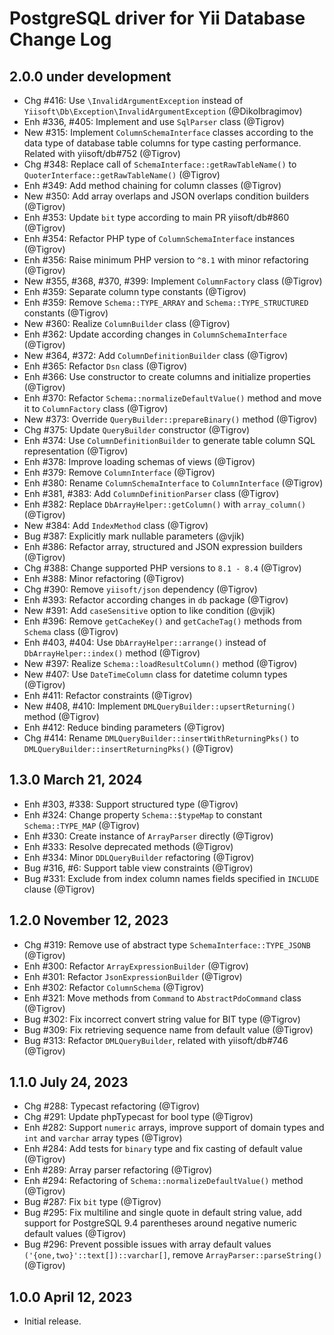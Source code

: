 # PostgreSQL driver for Yii Database Change Log

## 2.0.0 under development

- Chg #416: Use `\InvalidArgumentException` instead of `Yiisoft\Db\Exception\InvalidArgumentException` (@DikoIbragimov)
- Enh #336, #405: Implement and use `SqlParser` class (@Tigrov)
- New #315: Implement `ColumnSchemaInterface` classes according to the data type of database table columns
  for type casting performance. Related with yiisoft/db#752 (@Tigrov)
- Chg #348: Replace call of `SchemaInterface::getRawTableName()` to `QuoterInterface::getRawTableName()` (@Tigrov)
- Enh #349: Add method chaining for column classes (@Tigrov)
- New #350: Add array overlaps and JSON overlaps condition builders (@Tigrov)
- Enh #353: Update `bit` type according to main PR yiisoft/db#860 (@Tigrov) 
- Enh #354: Refactor PHP type of `ColumnSchemaInterface` instances (@Tigrov)
- Enh #356: Raise minimum PHP version to `^8.1` with minor refactoring (@Tigrov)
- New #355, #368, #370, #399: Implement `ColumnFactory` class (@Tigrov)
- Enh #359: Separate column type constants (@Tigrov)
- Enh #359: Remove `Schema::TYPE_ARRAY` and `Schema::TYPE_STRUCTURED` constants (@Tigrov)
- New #360: Realize `ColumnBuilder` class (@Tigrov)
- Enh #362: Update according changes in `ColumnSchemaInterface` (@Tigrov)
- New #364, #372: Add `ColumnDefinitionBuilder` class (@Tigrov)
- Enh #365: Refactor `Dsn` class (@Tigrov)
- Enh #366: Use constructor to create columns and initialize properties (@Tigrov)
- Enh #370: Refactor `Schema::normalizeDefaultValue()` method and move it to `ColumnFactory` class (@Tigrov)
- New #373: Override `QueryBuilder::prepareBinary()` method (@Tigrov)
- Chg #375: Update `QueryBuilder` constructor (@Tigrov)
- Enh #374: Use `ColumnDefinitionBuilder` to generate table column SQL representation (@Tigrov)
- Enh #378: Improve loading schemas of views (@Tigrov)
- Enh #379: Remove `ColumnInterface` (@Tigrov)
- Enh #380: Rename `ColumnSchemaInterface` to `ColumnInterface` (@Tigrov)
- Enh #381, #383: Add `ColumnDefinitionParser` class (@Tigrov)
- Enh #382: Replace `DbArrayHelper::getColumn()` with `array_column()` (@Tigrov)
- New #384: Add `IndexMethod` class (@Tigrov)
- Bug #387: Explicitly mark nullable parameters (@vjik)
- Enh #386: Refactor array, structured and JSON expression builders (@Tigrov)
- Chg #388: Change supported PHP versions to `8.1 - 8.4` (@Tigrov)
- Enh #388: Minor refactoring (@Tigrov)
- Chg #390: Remove `yiisoft/json` dependency (@Tigrov)
- Enh #393: Refactor according changes in `db` package (@Tigrov)
- New #391: Add `caseSensitive` option to like condition (@vjik)
- Enh #396: Remove `getCacheKey()` and `getCacheTag()` methods from `Schema` class (@Tigrov)
- Enh #403, #404: Use `DbArrayHelper::arrange()` instead of `DbArrayHelper::index()` method (@Tigrov)
- New #397: Realize `Schema::loadResultColumn()` method (@Tigrov)
- New #407: Use `DateTimeColumn` class for datetime column types (@Tigrov)
- Enh #411: Refactor constraints (@Tigrov)
- New #408, #410: Implement `DMLQueryBuilder::upsertReturning()` method (@Tigrov)
- Enh #412: Reduce binding parameters (@Tigrov)
- Chg #414: Rename `DMLQueryBuilder::insertWithReturningPks()` to `DMLQueryBuilder::insertReturningPks()` (@Tigrov)

## 1.3.0 March 21, 2024

- Enh #303, #338: Support structured type (@Tigrov)
- Enh #324: Change property `Schema::$typeMap` to constant `Schema::TYPE_MAP` (@Tigrov)
- Enh #330: Create instance of `ArrayParser` directly (@Tigrov)
- Enh #333: Resolve deprecated methods (@Tigrov)
- Enh #334: Minor `DDLQueryBuilder` refactoring (@Tigrov)
- Bug #316, #6: Support table view constraints (@Tigrov)
- Bug #331: Exclude from index column names fields specified in `INCLUDE` clause (@Tigrov)

## 1.2.0 November 12, 2023

- Chg #319: Remove use of abstract type `SchemaInterface::TYPE_JSONB` (@Tigrov)
- Enh #300: Refactor `ArrayExpressionBuilder` (@Tigrov)
- Enh #301: Refactor `JsonExpressionBuilder` (@Tigrov)
- Enh #302: Refactor `ColumnSchema` (@Tigrov)
- Enh #321: Move methods from `Command` to `AbstractPdoCommand` class (@Tigrov)
- Bug #302: Fix incorrect convert string value for BIT type (@Tigrov)
- Bug #309: Fix retrieving sequence name from default value (@Tigrov)
- Bug #313: Refactor `DMLQueryBuilder`, related with yiisoft/db#746 (@Tigrov)

## 1.1.0 July 24, 2023

- Chg #288: Typecast refactoring (@Tigrov)
- Chg #291: Update phpTypecast for bool type (@Tigrov)
- Enh #282: Support `numeric` arrays, improve support of domain types and `int` and `varchar` array types (@Tigrov)
- Enh #284: Add tests for `binary` type and fix casting of default value (@Tigrov)
- Enh #289: Array parser refactoring (@Tigrov)
- Enh #294: Refactoring of `Schema::normalizeDefaultValue()` method (@Tigrov)
- Bug #287: Fix `bit` type (@Tigrov)
- Bug #295: Fix multiline and single quote in default string value, add support for PostgreSQL 9.4 parentheses around negative numeric default values (@Tigrov)
- Bug #296: Prevent possible issues with array default values `('{one,two}'::text[])::varchar[]`, remove `ArrayParser::parseString()` (@Tigrov)

## 1.0.0 April 12, 2023

- Initial release.
